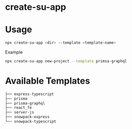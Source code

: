 # create-su-app 

# Usage

```zsh
npx create-su-app <dir> --template <template-name>
```

Example

```zsh
npx create-su-app new-project --template primsa-graphql 
```

# Available Templates

```bash
├── express-typescript
├── prisma
├── prisma-graphql
├── react_fe
├── server-js
├── snowpack-express
└── snowpack-typescript
```
